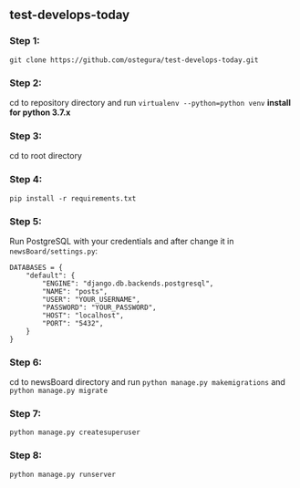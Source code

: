 ## test-develops-today
### Step 1:
`git clone https://github.com/ostegura/test-develops-today.git`

### Step 2:
cd to repository directory and run `virtualenv --python=python venv` **install for python 3.7.x**

### Step 3:
cd to root directory

### Step 4:
`pip install -r requirements.txt`

### Step 5:
Run PostgreSQL with your credentials and after change it in `newsBoard/settings.py`:
```
DATABASES = {
    "default": {
        "ENGINE": "django.db.backends.postgresql",
        "NAME": "posts",
        "USER": "YOUR_USERNAME",
        "PASSWORD": "YOUR_PASSWORD",
        "HOST": "localhost",
        "PORT": "5432",
    }
}
```

### Step 6:
cd to newsBoard directory and run `python manage.py makemigrations` and `python manage.py migrate`

### Step 7:
`python manage.py createsuperuser`

### Step 8:
`python manage.py runserver`
